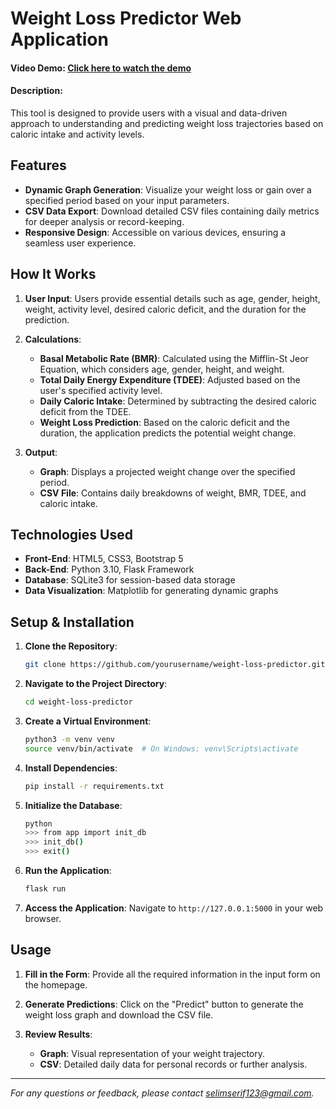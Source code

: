 # Weight Loss Predictor Web Application
#### Video Demo:  [Click here to watch the demo](<https://youtu.be/T4bN78vAVxI>)
#### Description:

This tool is designed to provide users with a visual and data-driven approach to understanding and predicting weight loss trajectories based on caloric intake and activity levels.

## Features

- **Dynamic Graph Generation**: Visualize your weight loss or gain over a specified period based on your input parameters.
- **CSV Data Export**: Download detailed CSV files containing daily metrics for deeper analysis or record-keeping.
- **Responsive Design**: Accessible on various devices, ensuring a seamless user experience.

## How It Works

1. **User Input**: Users provide essential details such as age, gender, height, weight, activity level, desired caloric deficit, and the duration for the prediction.

2. **Calculations**:
   - **Basal Metabolic Rate (BMR)**: Calculated using the Mifflin-St Jeor Equation, which considers age, gender, height, and weight.
   - **Total Daily Energy Expenditure (TDEE)**: Adjusted based on the user's specified activity level.
   - **Daily Caloric Intake**: Determined by subtracting the desired caloric deficit from the TDEE.
   - **Weight Loss Prediction**: Based on the caloric deficit and the duration, the application predicts the potential weight change.

3. **Output**:
   - **Graph**: Displays a projected weight change over the specified period.
   - **CSV File**: Contains daily breakdowns of weight, BMR, TDEE, and caloric intake.

## Technologies Used

- **Front-End**: HTML5, CSS3, Bootstrap 5
- **Back-End**: Python 3.10, Flask Framework
- **Database**: SQLite3 for session-based data storage
- **Data Visualization**: Matplotlib for generating dynamic graphs

## Setup & Installation

1. **Clone the Repository**:
   ```bash
   git clone https://github.com/yourusername/weight-loss-predictor.git
   ```

2. **Navigate to the Project Directory**:
   ```bash
   cd weight-loss-predictor
   ```

3. **Create a Virtual Environment**:
   ```bash
   python3 -m venv venv
   source venv/bin/activate  # On Windows: venv\Scripts\activate
   ```

4. **Install Dependencies**:
   ```bash
   pip install -r requirements.txt
   ```

5. **Initialize the Database**:
   ```bash
   python
   >>> from app import init_db
   >>> init_db()
   >>> exit()
   ```

6. **Run the Application**:
   ```bash
   flask run
   ```

7. **Access the Application**:
   Navigate to `http://127.0.0.1:5000` in your web browser.

## Usage

1. **Fill in the Form**: Provide all the required information in the input form on the homepage.

2. **Generate Predictions**: Click on the "Predict" button to generate the weight loss graph and download the CSV file.

3. **Review Results**:
   - **Graph**: Visual representation of your weight trajectory.
   - **CSV**: Detailed daily data for personal records or further analysis.

---

*For any questions or feedback, please contact [selimserif123@gmail.com](mailto:selimserif123@gmail.com).*
